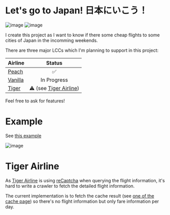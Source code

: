 # Let's go to Japan! 日本にいこう！

![image](https://img.shields.io/badge/PullRequests-welcome-green.svg)
![image](https://img.shields.io/badge/FeatureRequests-welcome-green.svg)

I create this project as I want to know if there  some cheap flights to some cities of Japan in the incomming weekends.

There are three major LCCs which I'm planning to support in this project:

| Airline                                           | Status                 |
|---------------------------------------------------| :---:                  |
| [Peach](https://booking.flypeach.com/tw/search)   | :white_check_mark:     |
| [Vanilla](https://www.vanilla-air.com/tw/)        | In Progress            |
| [Tiger](https://www.tigerairtw.com/zh-tw/)        | :warning: (see [Tiger Airline](#tiger-airline)) |


Feel free to ask for features!


# Example

See [this example](//github.com/mkfsn/flyjapan/blob/master/examples/weekend.go)

![image](https://user-images.githubusercontent.com/667169/54473678-e8dfb980-4815-11e9-96c7-9ff463f5da9c.png)


# Tiger Airline

As [Tiger Airline](https://www.tigerairtw.com/zh-tw/) is using [reCaptcha](https://www.google.com/recaptcha/intro/v3.html) when querying the flight information, it's hard to write a crawler to fetch the detailed flight information.

The current implementation is to fetch the cache result (see [one of the cache page](https://static.tigerairtw.com/fare-cache/TPE:HND:TWD:2020-01)) so there's no flight information but only fare information per day.
